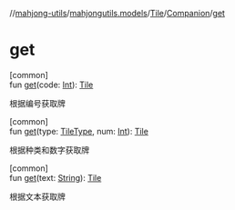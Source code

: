 //[mahjong-utils](../../../../index.md)/[mahjongutils.models](../../index.md)/[Tile](../index.md)/[Companion](index.md)/[get](get.md)

# get

[common]\
fun [get](get.md)(code: [Int](https://kotlinlang.org/api/latest/jvm/stdlib/kotlin/-int/index.html)): [Tile](../index.md)

根据编号获取牌

[common]\
fun [get](get.md)(type: [TileType](../../-tile-type/index.md), num: [Int](https://kotlinlang.org/api/latest/jvm/stdlib/kotlin/-int/index.html)): [Tile](../index.md)

根据种类和数字获取牌

[common]\
fun [get](get.md)(text: [String](https://kotlinlang.org/api/latest/jvm/stdlib/kotlin/-string/index.html)): [Tile](../index.md)

根据文本获取牌
